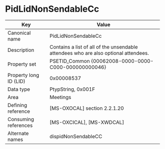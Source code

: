 # PidLidNonSendableCc

| Key | Value |
|---|---|
| Canonical name | PidLidNonSendableCc |
| Description | Contains a list of all of the unsendable attendees who are also optional attendees. |
| Property set | PSETID_Common {00062008-0000-0000-C000-000000000046} |
| Property long ID (LID) | 0x00008537 |
| Data type | PtypString, 0x001F |
| Area | Meetings |
| Defining reference | [MS-OXOCAL] section 2.2.1.20 |
| Consuming references | [MS-OXCICAL], [MS-XWDCAL] |
| Alternate names | dispidNonSendableCC |
